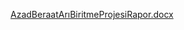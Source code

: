 [AzadBeraatArıBiritmeProjesiRapor.docx](https://github.com/user-attachments/files/20929137/AzadBeraatAriBiritmeProjesiRapor.docx)
